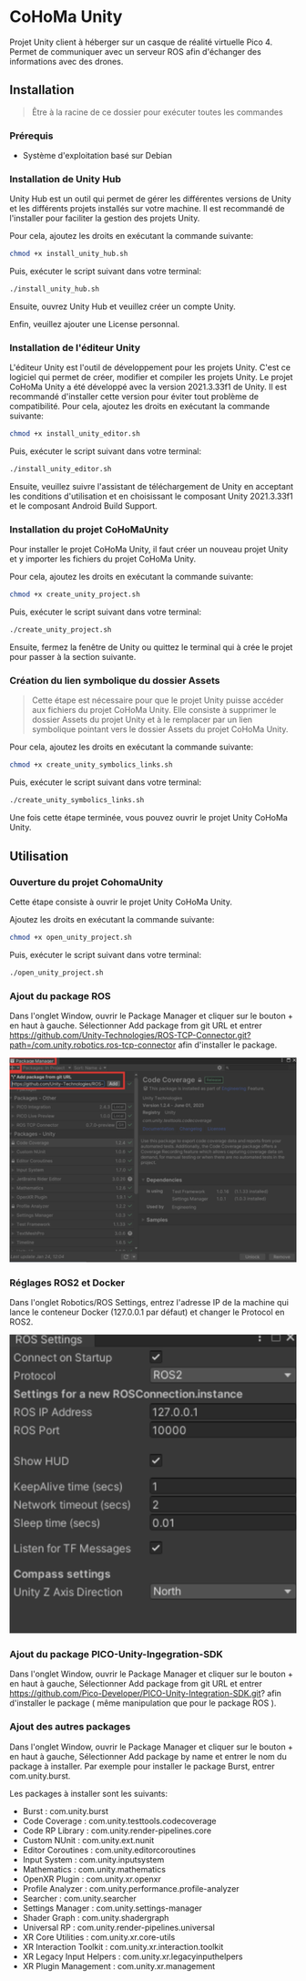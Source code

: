 # CoHoMa Unity

Projet Unity client à héberger sur un casque de réalité virtuelle Pico 4. Permet de communiquer avec un serveur ROS afin d'échanger des informations avec des drones.

## Installation

> Être à la racine de ce dossier pour exécuter toutes les commandes

### Prérequis

- Système d'exploitation basé sur Debian

### Installation de Unity Hub

Unity Hub est un outil qui permet de gérer les différentes versions de Unity et les différents projets installés sur votre machine. Il est recommandé de l'installer pour faciliter la gestion des projets Unity.

Pour cela, ajoutez les droits en exécutant la commande suivante:

```bash
chmod +x install_unity_hub.sh
```

Puis, exécuter le script suivant dans votre terminal:

```bash
./install_unity_hub.sh
```

Ensuite, ouvrez Unity Hub et veuillez créer un compte Unity.

Enfin, veuillez ajouter une License personnal.

### Installation de l'éditeur Unity

L'éditeur Unity est l'outil de développement pour les projets Unity. C'est ce logiciel qui permet de créer, modifier et compiler les projets Unity.
Le projet CoHoMa Unity a été développé avec la version 2021.3.33f1 de Unity. Il est recommandé d'installer cette version pour éviter tout problème de compatibilité.
Pour cela, ajoutez les droits en exécutant la commande suivante:

```bash
chmod +x install_unity_editor.sh
```

Puis, exécuter le script suivant dans votre terminal:

```bash
./install_unity_editor.sh
```

Ensuite, veuillez suivre l'assistant de téléchargement de Unity en acceptant les conditions d'utilisation et en choisissant le composant Unity 2021.3.33f1 et le composant Android Build Support.

### Installation du projet CoHoMaUnity

Pour installer le projet CoHoMa Unity, il faut créer un nouveau projet Unity et y importer les fichiers du projet CoHoMa Unity.

Pour cela, ajoutez les droits en exécutant la commande suivante:

```bash
chmod +x create_unity_project.sh
```

Puis, exécuter le script suivant dans votre terminal:

```bash
./create_unity_project.sh
```

Ensuite, fermez la fenêtre de Unity ou quittez le terminal qui à crée le projet pour passer à la section suivante.

### Création du lien symbolique du dossier Assets

> Cette étape est nécessaire pour que le projet Unity puisse accéder aux fichiers du projet CoHoMa Unity.
Elle consiste à supprimer le dossier Assets du projet Unity et à le remplacer par un lien symbolique pointant vers le dossier Assets du projet CoHoMa Unity.

Pour cela, ajoutez les droits en exécutant la commande suivante:

```bash
chmod +x create_unity_symbolics_links.sh
```

Puis, exécuter le script suivant dans votre terminal:

```bash
./create_unity_symbolics_links.sh
```

Une fois cette étape terminée, vous pouvez ouvrir le projet Unity CoHoMa Unity.

## Utilisation

### Ouverture du projet CohomaUnity

Cette étape consiste à ouvrir le projet Unity CoHoMa Unity.

Ajoutez les droits en exécutant la commande suivante:

```bash
chmod +x open_unity_project.sh
```

Puis, exécuter le script suivant dans votre terminal:

```bash
./open_unity_project.sh
```

### Ajout du package ROS 

Dans l'onglet Window, ouvrir le Package Manager et cliquer sur le bouton + en haut à gauche. Sélectionner Add package from git URL et entrer https://github.com/Unity-Technologies/ROS-TCP-Connector.git?path=/com.unity.robotics.ros-tcp-connector afin d'installer le package.


![RosPackage](images/RosPackage.png)

### Réglages ROS2 et Docker

Dans l'onglet Robotics/ROS Settings, entrez l'adresse IP de la machine qui lance le conteneur Docker (127.0.0.1 par défaut) et changer le Protocol en ROS2.

![Ros2Settings](images/Ros2Settings.png)

### Ajout du package PICO-Unity-Ingegration-SDK 

Dans l'onglet Window, ouvrir le Package Manager et cliquer sur le bouton + en haut à gauche, Sélectionner Add package from git URL et entrer https://github.com/Pico-Developer/PICO-Unity-Integration-SDK.git? afin d'installer le package ( même manipulation que pour le package ROS ).

### Ajout des autres packages

Dans l'onglet Window, ouvrir le Package Manager et cliquer sur le bouton + en haut à gauche, Sélectionner Add package by name et entrer le nom du package à installer. Par exemple pour installer le package Burst, entrer com.unity.burst.

Les packages à installer sont les suivants: 

- Burst : com.unity.burst
- Code Coverage : com.unity.testtools.codecoverage
- Code RP Library : com.unity.render-pipelines.core
- Custom NUnit : com.unity.ext.nunit
- Editor Coroutines : com.unity.editorcoroutines
- Input System : com.unity.inputsystem
- Mathematics : com.unity.mathematics
- OpenXR Plugin : com.unity.xr.openxr
- Profile Analyzer : com.unity.performance.profile-analyzer
- Searcher : com.unity.searcher
- Settings Manager : com.unity.settings-manager
- Shader Graph : com.unity.shadergraph
- Universal RP : com.unity.render-pipelines.universal
- XR Core Utilities : com.unity.xr.core-utils
- XR Interaction Toolkit : com.unity.xr.interaction.toolkit
- XR Legacy Input Helpers : com.unity.xr.legacyinputhelpers
- XR Plugin Management : com.unity.xr.management






